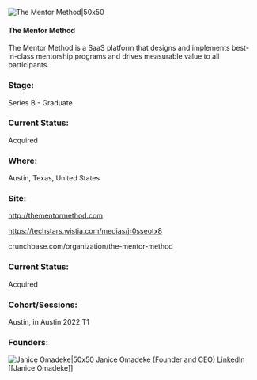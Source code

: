 

![The Mentor Method|50x50](https://apimg.techstars.com/connect/images/image_files/6238f0401d115c0008c62bb7/original/Untitled_design_%283%29.png)

#### The Mentor Method
The Mentor Method is a SaaS platform that designs and implements best-in-class mentorship programs and drives measurable value to all participants.

### Stage: 
Series B - Graduate 

### Current Status: 
Acquired

### Where:
Austin, Texas, United States

### Site:
http://thementormethod.com

https://techstars.wistia.com/medias/jr0sseotx8

crunchbase.com/organization/the-mentor-method

### Current Status: 
Acquired

### Cohort/Sessions: 
Austin, in Austin 2022 T1

### Founders: 

![Janice Omadeke|50x50](https://apimg.techstars.com/connect/images/image_files/61ba6f95d7ef4f124305ac85/original/gfs-atx-janice-omadeke-088.JPEG) Janice Omadeke (Founder and CEO) [LinkedIn](https://linkedin.com/in/janice-omadeke-pmp-22863014) [[Janice Omadeke]]


